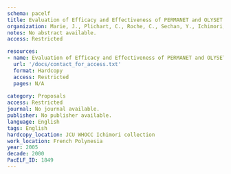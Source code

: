 ```yaml
---
schema: pacelf
title: Evaluation of Efficacy and Effectiveness of PERMANET and OLYSET NET impregnated curtains to control Aedes aegypti and Aedes polynesisensis vectors in Papeete area(Tahiti).
organization: Marie, J., Plichart, C., Roche, C., Sechan, Y., Ichimori,K., Carnevale, P.
notes: No abstract available.
access: Restricted

resources:
- name: Evaluation of Efficacy and Effectiveness of PERMANET and OLYSET NET impregnated curtains to control Aedes aegypti and Aedes polynesisensis vectors in Papeete area(Tahiti).
  url: '/docs/contact_for_access.txt'
  format: Hardcopy
  access: Restricted
  pages: N/A
 
category: Proposals
access: Restricted
journal: No journal available.
publisher: No publisher available. 
language: English 
tags: English 
hardcopy_location: JCU WHOCC Ichimori collection
work_location: French Polynesia
year: 2005
decade: 2000
PacELF_ID: 1849
---
```

